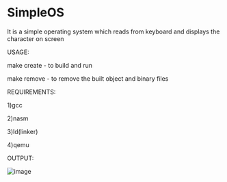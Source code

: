 # SimpleOS

It is a simple operating system which reads from keyboard and displays the character on screen

USAGE:

make create - to build and run

make remove - to remove the built object and binary files

REQUIREMENTS:

1)gcc

2)nasm

3)ld(linker)

4)qemu


OUTPUT:

![image](https://github.com/user-attachments/assets/4cc61e73-889e-49ac-885e-39b2fe25b292)
